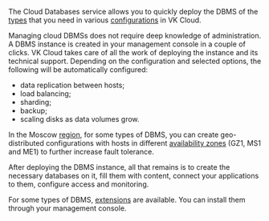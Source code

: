 The Cloud Databases service allows you to quickly deploy the DBMS of the [types](../../types) that you need in various [configurations](../work-configs) in VK Cloud.

Managing cloud DBMSs does not require deep knowledge of administration. A DBMS instance is created in your management console in a couple of clicks. VK Cloud takes care of all the work of deploying the instance and its technical support. Depending on the configuration and selected options, the following will be automatically configured:

- data replication between hosts;
- load balancing;
- sharding;
- backup;
- scaling disks as data volumes grow.

In the Moscow [region](/en/tools-for-using-services/account/concepts/regions), for some types of DBMS, you can create geo-distributed configurations with hosts in different [availability zones](/en/intro/start/concepts/architecture#availability_zones_567cfd7a) (GZ1, MS1 and ME1) to further increase fault tolerance.

After deploying the DBMS instance, all that remains is to create the necessary databases on it, fill them with content, connect your applications to them, configure access and monitoring.

For some types of DBMS, [extensions](../extensions) are available. You can install them through your management console.
